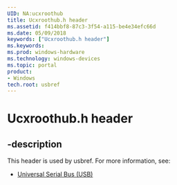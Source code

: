 ```yaml
---
UID: NA:ucxroothub
title: Ucxroothub.h header
ms.assetid: f414bbf8-87c3-3f54-a115-be4e34efc66d
ms.date: 05/09/2018
keywords: ["Ucxroothub.h header"]
ms.keywords: 
ms.prod: windows-hardware
ms.technology: windows-devices
ms.topic: portal
product:
- Windows
tech.root: usbref
---
```


# Ucxroothub.h header


## -description


This header is used by usbref. For more information, see:

- [Universal Serial Bus (USB)](../_usbref/index.md)
